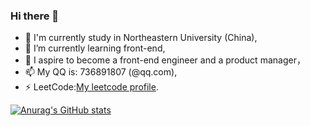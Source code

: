 ### Hi there 👋
- 🔭 I'm currently study in Northeastern University (China),
- 🌱 I’m currently learning front-end,
- 💬 I aspire to become a front-end engineer and a product manager，
- 📫 My QQ is: 736891807 (@qq.com),
- ⚡ LeetCode:[My leetcode profile](https://leetcode.cn/u/ji-xie-4/).

[![Anurag's GitHub stats](https://github-readme-stats.vercel.app/api?username=Jye10032&show_icons=true&rank_icon=github&theme=transparent)](https://github.com/anuraghazra/github-readme-stats)

<!--
**Jye10032/Jye10032** is a ✨ _special_ ✨ repository because its `README.md` (this file) appears on your GitHub profile.

Here are some ideas to get you started:

- 🔭 I’m currently working on ...
- 🌱 I’m currently learning ...
- 👯 I’m looking to collaborate on ...
- 🤔 I’m looking for help with ...
- 💬 Ask me about ...
- 📫 How to reach me: ...
- 😄 Pronouns: ...
- ⚡ Fun fact: ...
-->
